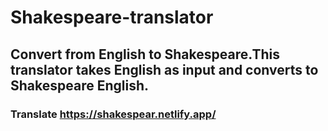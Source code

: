 # Shakespeare-translator

## Convert from English to Shakespeare.This translator takes English as input and converts to Shakespeare English.
### Translate https://shakespear.netlify.app/ 
